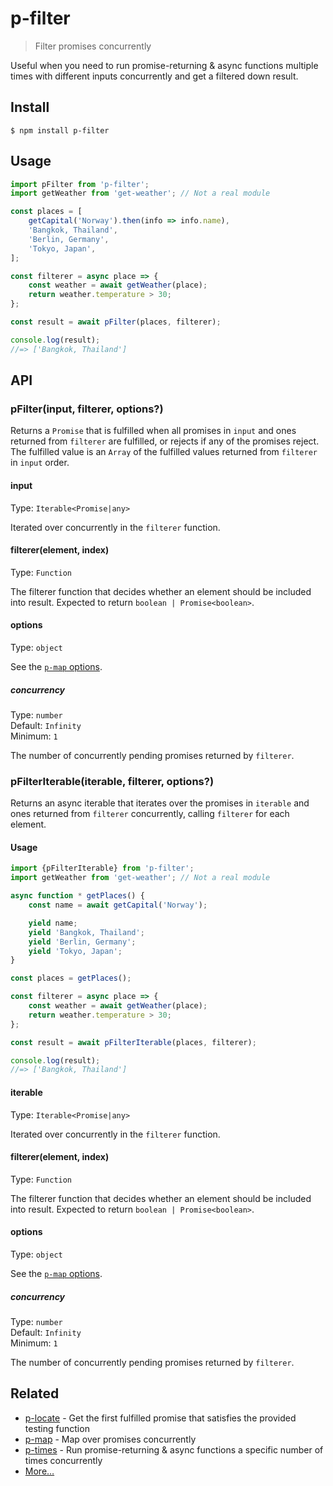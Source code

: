 # p-filter

> Filter promises concurrently

Useful when you need to run promise-returning & async functions multiple times with different inputs concurrently and get a filtered down result.

## Install

```
$ npm install p-filter
```

## Usage

```js
import pFilter from 'p-filter';
import getWeather from 'get-weather'; // Not a real module

const places = [
	getCapital('Norway').then(info => info.name),
	'Bangkok, Thailand',
	'Berlin, Germany',
	'Tokyo, Japan',
];

const filterer = async place => {
	const weather = await getWeather(place);
	return weather.temperature > 30;
};

const result = await pFilter(places, filterer);

console.log(result);
//=> ['Bangkok, Thailand']
```

## API

### pFilter(input, filterer, options?)

Returns a `Promise` that is fulfilled when all promises in `input` and ones returned from `filterer` are fulfilled, or rejects if any of the promises reject. The fulfilled value is an `Array` of the fulfilled values returned from `filterer` in `input` order.

#### input

Type: `Iterable<Promise|any>`

Iterated over concurrently in the `filterer` function.

#### filterer(element, index)

Type: `Function`

The filterer function that decides whether an element should be included into result. Expected to return `boolean | Promise<boolean>`.

#### options

Type: `object`

See the [`p-map` options](https://github.com/sindresorhus/p-map#options).

##### concurrency

Type: `number`\
Default: `Infinity`\
Minimum: `1`

The number of concurrently pending promises returned by `filterer`.

### pFilterIterable(iterable, filterer, options?)

Returns an async iterable that iterates over the promises in `iterable` and ones returned from `filterer` concurrently, calling `filterer` for each element.

#### Usage
```js
import {pFilterIterable} from 'p-filter';
import getWeather from 'get-weather'; // Not a real module

async function * getPlaces() {
	const name = await getCapital('Norway');

	yield name;
	yield 'Bangkok, Thailand';
	yield 'Berlin, Germany';
	yield 'Tokyo, Japan';
}

const places = getPlaces();

const filterer = async place => {
	const weather = await getWeather(place);
	return weather.temperature > 30;
};

const result = await pFilterIterable(places, filterer);

console.log(result);
//=> ['Bangkok, Thailand']
```

#### iterable

Type: `Iterable<Promise|any>`

Iterated over concurrently in the `filterer` function.

#### filterer(element, index)

Type: `Function`

The filterer function that decides whether an element should be included into result. Expected to return `boolean | Promise<boolean>`.

#### options

Type: `object`

See the [`p-map` options](https://github.com/sindresorhus/p-map#options).

##### concurrency

Type: `number`\
Default: `Infinity`\
Minimum: `1`

The number of concurrently pending promises returned by `filterer`.

## Related

- [p-locate](https://github.com/sindresorhus/p-locate) - Get the first fulfilled promise that satisfies the provided testing function
- [p-map](https://github.com/sindresorhus/p-map) - Map over promises concurrently
- [p-times](https://github.com/sindresorhus/p-times) - Run promise-returning & async functions a specific number of times concurrently
- [More…](https://github.com/sindresorhus/promise-fun)
